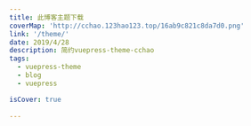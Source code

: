 ```yaml
---
title: 此博客主题下载
coverMap: 'http://cchao.123hao123.top/16ab9c821c8da7d0.png'
link: '/theme/'
date: 2019/4/28
description: 简约vuepress-theme-cchao
tags:
  - vuepress-theme
  - blog
  - vuepress

isCover: true
  
---
```


